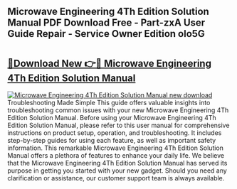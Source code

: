 ## Microwave Engineering 4Th Edition Solution Manual PDF Download Free - Part-zxA User Guide Repair - Service Owner Edition olo5G

# <h2><a href="http://bc87089.oget.top/?id=Microwave+Engineering+4Th+Edition+Solution+Manual">🔗Download New 👉🔴 Microwave Engineering 4Th Edition Solution Manual</a></h2>

[![Microwave Engineering 4Th Edition Solution Manual new download](https://i.imgur.com/5g1atiW.png)](http://bc87089.oget.top/?id=Microwave+Engineering+4Th+Edition+Solution+Manual)
Troubleshooting Made Simple This guide offers valuable insights into troubleshooting common issues with your new Microwave Engineering 4Th Edition Solution Manual. Before using your Microwave Engineering 4Th Edition Solution Manual, please refer to this user manual for comprehensive instructions on product setup, operation, and troubleshooting. It includes step-by-step guides for using each feature, as well as important safety information. This remarkable Microwave Engineering 4Th Edition Solution Manual offers a plethora of features to enhance your daily life. We believe that the Microwave Engineering 4Th Edition Solution Manual has served its purpose in getting you started with your new gadget. Should you need any clarification or assistance, our customer support team is always available.
